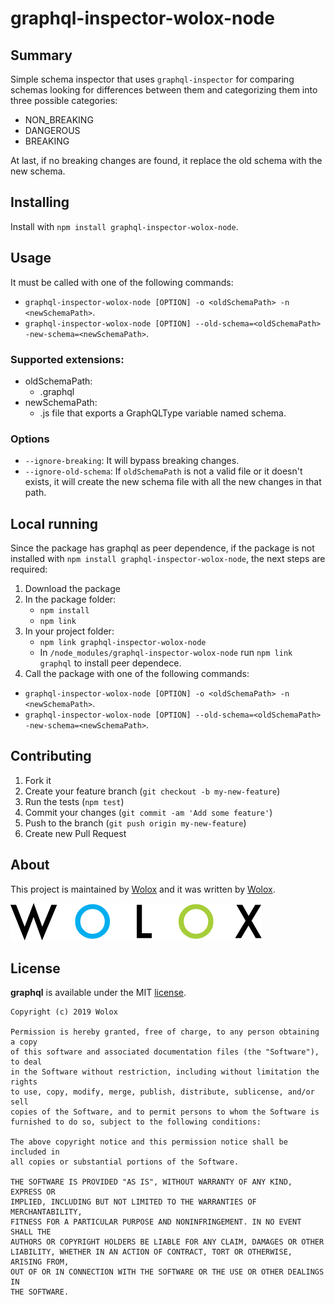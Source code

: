 # graphql-inspector-wolox-node

## Summary
Simple schema inspector that uses `graphql-inspector` for comparing schemas looking for differences between them and categorizing them into three possible categories:
* NON_BREAKING
* DANGEROUS
* BREAKING

At last, if no breaking changes are found, it replace the old schema with the new schema.

## Installing
Install with `npm install graphql-inspector-wolox-node`.

## Usage
It must be called with one of the following commands: 
  * `graphql-inspector-wolox-node [OPTION] -o <oldSchemaPath> -n <newSchemaPath>`.
  * `graphql-inspector-wolox-node [OPTION] --old-schema=<oldSchemaPath> -new-schema=<newSchemaPath>`.

### Supported extensions: 
* oldSchemaPath:
  * .graphql
* newSchemaPath:
  * .js file that exports a GraphQLType variable named schema.

### Options
* `--ignore-breaking`: It will bypass breaking changes.
* `--ignore-old-schema`: If `oldSchemaPath` is not a valid file or it doesn't exists, it will create the new schema file with all the new changes in that path. 


## Local running

Since the package has graphql as peer dependence, if the package is not installed with `npm install graphql-inspector-wolox-node`, the next steps are required:

1. Download the package
2. In the package folder:
    * `npm install`
    * `npm link`
3. In your project folder:
    * `npm link graphql-inspector-wolox-node`
    * In `/node_modules/graphql-inspector-wolox-node` run `npm link graphql` to install peer dependece.
4. Call the package with one of the following commands: 
  * `graphql-inspector-wolox-node [OPTION] -o <oldSchemaPath> -n <newSchemaPath>`.
  * `graphql-inspector-wolox-node [OPTION] --old-schema=<oldSchemaPath> -new-schema=<newSchemaPath>`.


## Contributing

1. Fork it
2. Create your feature branch (`git checkout -b my-new-feature`)
3. Run the tests (`npm test`)
4. Commit your changes (`git commit -am 'Add some feature'`)
5. Push to the branch (`git push origin my-new-feature`)
6. Create new Pull Request

## About

This project is maintained by [Wolox](https://github.com/wolox) and it was written by [Wolox](http://www.wolox.com.ar).

![Wolox](https://raw.githubusercontent.com/Wolox/press-kit/master/logos/logo_banner.png)

## License

**graphql** is available under the MIT [license](LICENSE.md).

    Copyright (c) 2019 Wolox

    Permission is hereby granted, free of charge, to any person obtaining a copy
    of this software and associated documentation files (the "Software"), to deal
    in the Software without restriction, including without limitation the rights
    to use, copy, modify, merge, publish, distribute, sublicense, and/or sell
    copies of the Software, and to permit persons to whom the Software is
    furnished to do so, subject to the following conditions:

    The above copyright notice and this permission notice shall be included in
    all copies or substantial portions of the Software.

    THE SOFTWARE IS PROVIDED "AS IS", WITHOUT WARRANTY OF ANY KIND, EXPRESS OR
    IMPLIED, INCLUDING BUT NOT LIMITED TO THE WARRANTIES OF MERCHANTABILITY,
    FITNESS FOR A PARTICULAR PURPOSE AND NONINFRINGEMENT. IN NO EVENT SHALL THE
    AUTHORS OR COPYRIGHT HOLDERS BE LIABLE FOR ANY CLAIM, DAMAGES OR OTHER
    LIABILITY, WHETHER IN AN ACTION OF CONTRACT, TORT OR OTHERWISE, ARISING FROM,
    OUT OF OR IN CONNECTION WITH THE SOFTWARE OR THE USE OR OTHER DEALINGS IN
    THE SOFTWARE.